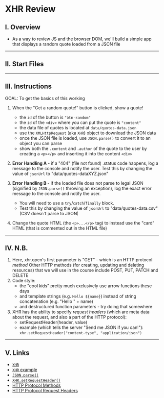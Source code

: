 # XHR Review

## I. Overview

- As a way to review JS and the browser DOM, we'll build a simple app that displays a random quote loaded from a JSON file

---

## II. Start Files

---

## III. Instructions
GOAL: To get the basics of this working
1. When the "Get a random quote!" button is clicked, show a quote!
    - the `id` of the button is `"btn-random"`
    - the `id` of the `<div>` where you can put the quote is `"content"`
    - the data file of quotes is located at `data/quotes-data.json`
    - use the `XMLHttpRequest` (aka `XHR`) object to download the JSON data
    - once the JSON file is loaded, use `JSON.parse()` to convert it to an object you can parse
    - show both the `.content` and `.author` of the quote to the user by creating a `<p></p>` and inserting it into the content `<div>`

2. **Error Handling A** - if a "404" (file not found) .status code happens, log a message to the console and notify the user.
Test this by changing the value of `jsonUrl` to "data/quotes-dataXYZ.json"

3. **Error Handling B** - if the loaded file does not parse to legal JSON (signified by `JSON.parse()` throwing an exception), log the exact error message to the console and notify the user.
    - You will need to use a `try`/`catch`/`finally` block.
    - Test this by changing the value of `jsonUrl` to "data/quotes-data.csv" (CSV doesn't parse to JSON)

4. Change the quote HTML (the `<p>...</p>` tag) to instead use the "card" HTML (that is commented out in the HTML file)

---

## IV. N.B.

1. Here, xhr.open's first parameter is "GET" - which is an HTTP protocol *method*
Other HTTP methods (for creating, updating and deleting resources) that we will use in the course include POST, PUT, PATCH and DELETE
2. Code style:
    - the "cool kids" pretty much exclusively use arrow functions these days
    - and template strings  (e.g. `Hello ${name}`) instead of string concatenation (e.g. "Hello " + name)
    - and destructured function parameters - try doing that somewhere
3. XHR has the ability to specify *request headers* (which are meta data about the request, and also a part of the HTTP protocol):
    - setRequestHeader(header, value)
    - example (which tells the server "Send me JSON if you can!"): `xhr.setRequestHeader("content-type", "application/json")`
  
---

## V. Links
- [`XHR`](https://developer.mozilla.org/en-US/docs/Web/API/XMLHttpRequest/)
- [`XHR` example](https://flaviocopes.com/xhr/#an-example-xhr-request)
- [`JSON.parse()`](https://developer.mozilla.org/en-US/docs/Web/JavaScript/Reference/Global_Objects/JSON/parse)
- [`XHR.setRequestHeader()`](https://developer.mozilla.org/en-US/docs/Web/API/XMLHttpRequest/setRequestHeader)
- [HTTP Protocol Methods]()
- [HTTP Protocol Request Headers]()

